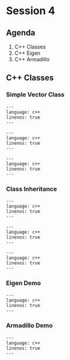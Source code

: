 # Session 4

## Agenda

1. C++ Classes
2. C++ Eigen
3. C++ Armadillo

## C++ Classes

### Simple Vector Class

```{literalinclude} ../../../examples/cpp/classes/vector_class.hpp
---
language: c++
linenos: true
---
```

```{literalinclude} ../../../examples/cpp/classes/vector_class.cpp
---
language: c++
linenos: true
---
```

```{literalinclude} ../../../examples/cpp/classes/vector_test.cpp
---
language: c++
linenos: true
---
```

### Class Inheritance

```{literalinclude} ../../../examples/cpp/classes/simple_inheritance.hpp
---
language: c++
linenos: true
---
```

```{literalinclude} ../../../examples/cpp/classes/simple_inheritance.hpp
---
language: c++
linenos: true
---
```

```{literalinclude} ../../../examples/cpp/classes/inheritance_test.hpp
---
language: c++
linenos: true
---
```

### Eigen Demo

```{literalinclude} ../../../examples/cpp/classes/eigen_demo.cpp
---
language: c++
linenos: true
---
```

### Armadillo Demo

```{literalinclude} ../../../examples/cpp/armadillo/main.cpp
---
language: c++
linenos: true
---
```

